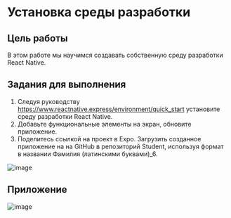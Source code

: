 # Установка среды разработки
##  Цель работы
В этом работе мы научимся создавать собственную  среду разработки React Native. 
## Задания для выполнения
1. Следуя руководству https://www.reactnative.express/environment/quick_start установите среду разработки React Native.  
2. Добавьте функциональные элементы на экран, обновите приложение.  
3. Поделитесь ссылкой на проект в Expo. Загрузить созданное приложение на на GitHub в репозиторий Student, используя формат в названии Фамилия (латинскими буквами)_6.  

![image](https://user-images.githubusercontent.com/90910479/168236491-c8a1eb30-4e9f-459e-a89c-0021f4b642a9.png)

## Приложение

![image](https://user-images.githubusercontent.com/90910479/168236680-6654b359-f0a9-47e1-a744-0f3b49d3d039.png)
